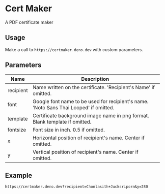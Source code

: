 # Cert Maker

A PDF certificate maker

## Usage

Make a call to `https://certmaker.deno.dev` with custom parameters.

## Parameters

| Name | Description |
| --- | --- |
| recipient | Name written on the certificate. 'Recipient's Name' if omitted. |
| font | Google font name to be used for recipient's name. 'Noto Sans Thai Looped' if omitted. |
| template | Certificate background image name in png format. Blank template if omitted. |
| fontsize | Font size in inch. 0.5 if omitted. |
| x | Horizontal position of recipient's name. Center if omitted. |
| y | Vertical position of recipient's name. Center if omitted. |

## Example

```
https://certmaker.deno.dev?recipient=Chonlasith+Jucksriporn&y=280
```